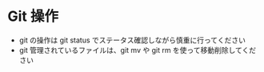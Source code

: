 # Git 操作

- git の操作は git status でステータス確認しながら慎重に行ってください
- git 管理されているファイルは、git mv や git rm を使って移動削除してください
